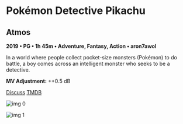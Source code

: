 # Pokémon Detective Pikachu

## Atmos

**2019 • PG • 1h 45m • Adventure, Fantasy, Action • aron7awol**

In a world where people collect pocket-size monsters (Pokémon) to do battle, a boy comes across an intelligent monster who seeks to be a detective.

**MV Adjustment:** ++0.5 dB

[Discuss](https://www.avsforum.com/threads/bass-eq-for-filtered-movies.2995212/post-58326594)  [TMDB](447404)

![img 0](https://i.imgur.com/1j5BRXH.jpg)

![img 1](https://i.imgur.com/j7uirrp.png)


